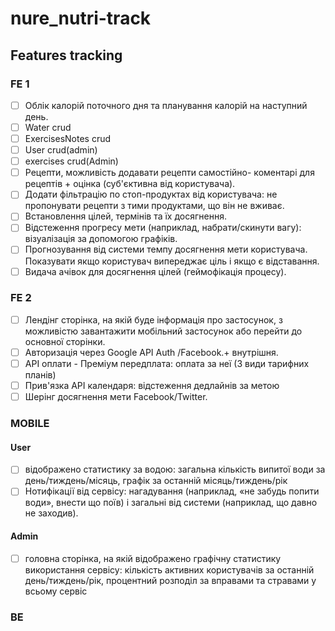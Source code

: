 # nure_nutri-track

## Features tracking

### FE 1

- [ ] Облік калорій поточного дня та планування калорій на наступний день.
- [ ] Water crud
- [ ] ExercisesNotes crud
- [ ] User crud(admin)
- [ ] exercises crud(Admin)
- [ ] Рецепти, можливість додавати рецепти самостійно- коментарі для рецептів + оцінка (суб'єктивна від користувача).
- [ ] Додати фільтрацію по стоп-продуктах від користувача: не пропонувати рецепти з тими продуктами, що він не вживає.
- [ ] Встановлення цілей, термінів та їх досягнення.
- [ ] Відстеження прогресу мети (наприклад, набрати/скинути вагу): візуалізація за допомогою графіків.
- [ ] Прогнозування від системи темпу досягнення мети користувача. Показувати якщо користувач випереджає ціль і якщо є відставання.
- [ ] Видача ачівок для досягнення цілей (геймофікація процесу).

### FE 2

- [ ] Лендінг сторінка, на якій буде інформація про застосунок, з можливістю завантажити мобільний застосунок або перейти до основної сторінки.
- [ ] Авторизація через Google API Auth /Facebook.+ внутрішня.
- [ ] API оплати - Преміум передплата: оплата за неї (3 види тарифних планів)
- [ ] Прив'язка АРІ календаря: відстеження дедлайнів за метою
- [ ] Шерінг досягнення мети Facebook/Twitter.

### MOBILE

#### User

- [ ] відображено статистику за водою: загальна кількість випитої води за день/тиждень/місяць, графік за останній місяць/тиждень/рік
- [ ] Нотифікації від сервісу: нагадування (наприклад, «не забудь попити води», внести що поїв) і загальні від системи (наприклад, що давно не заходив).

#### Admin

- [ ] головна сторінка, на якій відображено графічну статистику використання сервісу: кількість активних користувачів за останній день/тиждень/рік, процентний розподіл за вправами та стравами у всьому сервіс

### BE
